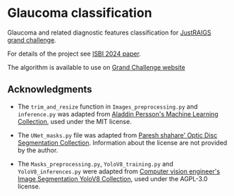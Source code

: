 # Glaucoma classification
Glaucoma and related diagnostic features classification for [JustRAIGS grand challenge](https://justraigs.grand-challenge.org/justraigs/).

For details of the project see [ISBI 2024 paper](https://github.com/TomaszKubrak/Glaucoma_classification_JustRAIGS/blob/main/ISBI24_paper_1625_camera_ready.pdf).

The algorithm is available to use on [Grand Challenge website](https://grand-challenge.org/algorithms/justraigs_v1/)


## Acknowledgments
- The `trim_and_resize` function in `Images_preprocessing.py` and `inference.py` was adapted from [Aladdin Persson's Machine Learning Collection](https://github.com/aladdinpersson/Machine-Learning-Collection/tree/master/ML/Kaggles/DiabeticRetinopathy), used under the MIT license.

- The `UNet_masks.py` file was adapted from [Paresh shahare' Optic Disc Segmentation Collection](https://github.com/Paresh-shahare/Optic-Disc-Segmentation). Information about the license are not provided by the author. 

- The `Masks_preprocessing.py`, `YoloV8_training.py` and `YoloV8_inferences.py` were adapted from [Computer vision engineer's Image Segmentation YoloV8 Collection](https://github.com/computervisioneng/image-segmentation-yolov8), used under the AGPL-3.0 license.
